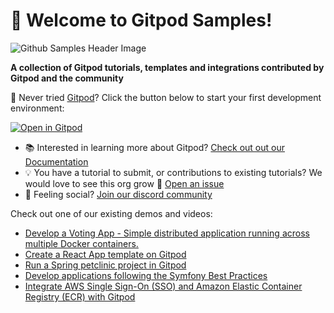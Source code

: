 # 👋 Welcome to Gitpod Samples!

![Github Samples Header Image](https://user-images.githubusercontent.com/37153406/203565064-24e87ca2-4b34-4a65-8dfa-bc387ad11e8d.png)


**A collection of Gitpod tutorials, templates and integrations contributed by Gitpod and the community**

 🍊 Never tried [Gitpod](https://www.gitpod.io/)? Click the button below to start your first development environment:

[![Open in Gitpod](https://gitpod.io/button/open-in-gitpod.svg)](https://gitpod.new)

- 📚 Interested in learning more about Gitpod? [Check out out our Documentation](https://www.gitpod.io/docs/introduction)
- 💡 You have a tutorial to submit, or contributions to existing tutorials? We would love to see this org grow 🌱 [Open an issue](https://github.com/Gitpod-Samples/awesome-gitpod) 
- 🦩 Feeling social? [Join our discord community](https://www.gitpod.io/chat)

Check out one of our existing demos and videos:
- [Develop a Voting App - Simple distributed application running across multiple Docker containers.](https://github.com/Gitpod-Samples/voting-app)
- [Create a React App template on Gitpod](https://github.com/Gitpod-Samples/template-typescript-react)
- [Run a Spring petclinic project in Gitpod](https://github.com/Gitpod-Samples/spring-petclinic)
- [Develop applications following the Symfony Best Practices](https://github.com/Gitpod-Samples/symfony-demo)
- [Integrate AWS Single Sign-On (SSO) and Amazon Elastic Container Registry (ECR) with Gitpod](https://github.com/Gitpod-Samples/demo-aws-with-gitpod)




